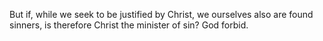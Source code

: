 But if, while we seek to be justified by Christ, we ourselves also are found sinners, is therefore Christ the minister of sin? God forbid.
